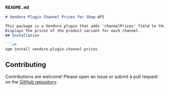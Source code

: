 ### `README.md`

```md
# Vendure Plugin Channel Prices for Shop-API

This package is a Vendure plugin that adds 'channelPrices' field to the ProductVariant entity.
Displays the prices of the product variant for each channel.
## Installation

```sh
npm install vendure-plugin-channel-prices
```
## Contributing

Contributions are welcome! Please open an issue or submit a pull request on the [GitHub repository](https://github.com/arrrrny/vendure-plugin-channel-prices).
